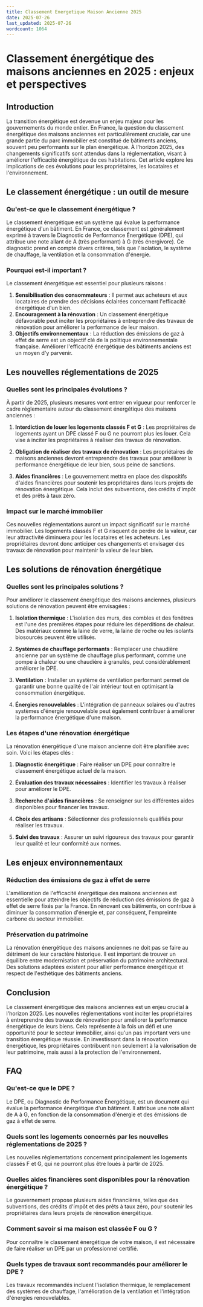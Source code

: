 ```yaml
---
title: Classement Energetique Maison Ancienne 2025
date: 2025-07-26
last_updated: 2025-07-26
wordcount: 1064
---
```


# Classement énergétique des maisons anciennes en 2025 : enjeux et perspectives

## Introduction

La transition énergétique est devenue un enjeu majeur pour les gouvernements du monde entier. En France, la question du classement énergétique des maisons anciennes est particulièrement cruciale, car une grande partie du parc immobilier est constitué de bâtiments anciens, souvent peu performants sur le plan énergétique. À l'horizon 2025, des changements significatifs sont attendus dans la réglementation, visant à améliorer l'efficacité énergétique de ces habitations. Cet article explore les implications de ces évolutions pour les propriétaires, les locataires et l'environnement.

## Le classement énergétique : un outil de mesure

### Qu'est-ce que le classement énergétique ?

Le classement énergétique est un système qui évalue la performance énergétique d'un bâtiment. En France, ce classement est généralement exprimé à travers le Diagnostic de Performance Énergétique (DPE), qui attribue une note allant de A (très performant) à G (très énergivore). Ce diagnostic prend en compte divers critères, tels que l'isolation, le système de chauffage, la ventilation et la consommation d'énergie.

### Pourquoi est-il important ?

Le classement énergétique est essentiel pour plusieurs raisons :

1. **Sensibilisation des consommateurs** : Il permet aux acheteurs et aux locataires de prendre des décisions éclairées concernant l'efficacité énergétique d'un bien.
2. **Encouragement à la rénovation** : Un classement énergétique défavorable peut inciter les propriétaires à entreprendre des travaux de rénovation pour améliorer la performance de leur maison.
3. **Objectifs environnementaux** : La réduction des émissions de gaz à effet de serre est un objectif clé de la politique environnementale française. Améliorer l'efficacité énergétique des bâtiments anciens est un moyen d'y parvenir.

## Les nouvelles réglementations de 2025

### Quelles sont les principales évolutions ?

À partir de 2025, plusieurs mesures vont entrer en vigueur pour renforcer le cadre réglementaire autour du classement énergétique des maisons anciennes :

1. **Interdiction de louer les logements classés F et G** : Les propriétaires de logements ayant un DPE classé F ou G ne pourront plus les louer. Cela vise à inciter les propriétaires à réaliser des travaux de rénovation.
  
2. **Obligation de réaliser des travaux de rénovation** : Les propriétaires de maisons anciennes devront entreprendre des travaux pour améliorer la performance énergétique de leur bien, sous peine de sanctions.

3. **Aides financières** : Le gouvernement mettra en place des dispositifs d'aides financières pour soutenir les propriétaires dans leurs projets de rénovation énergétique. Cela inclut des subventions, des crédits d'impôt et des prêts à taux zéro.

### Impact sur le marché immobilier

Ces nouvelles réglementations auront un impact significatif sur le marché immobilier. Les logements classés F et G risquent de perdre de la valeur, car leur attractivité diminuera pour les locataires et les acheteurs. Les propriétaires devront donc anticiper ces changements et envisager des travaux de rénovation pour maintenir la valeur de leur bien.

## Les solutions de rénovation énergétique

### Quelles sont les principales solutions ?

Pour améliorer le classement énergétique des maisons anciennes, plusieurs solutions de rénovation peuvent être envisagées :

1. **Isolation thermique** : L'isolation des murs, des combles et des fenêtres est l'une des premières étapes pour réduire les déperditions de chaleur. Des matériaux comme la laine de verre, la laine de roche ou les isolants biosourcés peuvent être utilisés.

2. **Systèmes de chauffage performants** : Remplacer une chaudière ancienne par un système de chauffage plus performant, comme une pompe à chaleur ou une chaudière à granulés, peut considérablement améliorer le DPE.

3. **Ventilation** : Installer un système de ventilation performant permet de garantir une bonne qualité de l'air intérieur tout en optimisant la consommation énergétique.

4. **Énergies renouvelables** : L'intégration de panneaux solaires ou d'autres systèmes d'énergie renouvelable peut également contribuer à améliorer la performance énergétique d'une maison.

### Les étapes d'une rénovation énergétique

La rénovation énergétique d'une maison ancienne doit être planifiée avec soin. Voici les étapes clés :

1. **Diagnostic énergétique** : Faire réaliser un DPE pour connaître le classement énergétique actuel de la maison.
  
2. **Évaluation des travaux nécessaires** : Identifier les travaux à réaliser pour améliorer le DPE.

3. **Recherche d'aides financières** : Se renseigner sur les différentes aides disponibles pour financer les travaux.

4. **Choix des artisans** : Sélectionner des professionnels qualifiés pour réaliser les travaux.

5. **Suivi des travaux** : Assurer un suivi rigoureux des travaux pour garantir leur qualité et leur conformité aux normes.

## Les enjeux environnementaux

### Réduction des émissions de gaz à effet de serre

L'amélioration de l'efficacité énergétique des maisons anciennes est essentielle pour atteindre les objectifs de réduction des émissions de gaz à effet de serre fixés par la France. En rénovant ces bâtiments, on contribue à diminuer la consommation d'énergie et, par conséquent, l'empreinte carbone du secteur immobilier.

### Préservation du patrimoine

La rénovation énergétique des maisons anciennes ne doit pas se faire au détriment de leur caractère historique. Il est important de trouver un équilibre entre modernisation et préservation du patrimoine architectural. Des solutions adaptées existent pour allier performance énergétique et respect de l'esthétique des bâtiments anciens.

## Conclusion

Le classement énergétique des maisons anciennes est un enjeu crucial à l'horizon 2025. Les nouvelles réglementations vont inciter les propriétaires à entreprendre des travaux de rénovation pour améliorer la performance énergétique de leurs biens. Cela représente à la fois un défi et une opportunité pour le secteur immobilier, ainsi qu'un pas important vers une transition énergétique réussie. En investissant dans la rénovation énergétique, les propriétaires contribuent non seulement à la valorisation de leur patrimoine, mais aussi à la protection de l'environnement.

## FAQ

### Qu'est-ce que le DPE ?

Le DPE, ou Diagnostic de Performance Énergétique, est un document qui évalue la performance énergétique d'un bâtiment. Il attribue une note allant de A à G, en fonction de la consommation d'énergie et des émissions de gaz à effet de serre.

### Quels sont les logements concernés par les nouvelles réglementations de 2025 ?

Les nouvelles réglementations concernent principalement les logements classés F et G, qui ne pourront plus être loués à partir de 2025.

### Quelles aides financières sont disponibles pour la rénovation énergétique ?

Le gouvernement propose plusieurs aides financières, telles que des subventions, des crédits d'impôt et des prêts à taux zéro, pour soutenir les propriétaires dans leurs projets de rénovation énergétique.

### Comment savoir si ma maison est classée F ou G ?

Pour connaître le classement énergétique de votre maison, il est nécessaire de faire réaliser un DPE par un professionnel certifié.

### Quels types de travaux sont recommandés pour améliorer le DPE ?

Les travaux recommandés incluent l'isolation thermique, le remplacement des systèmes de chauffage, l'amélioration de la ventilation et l'intégration d'énergies renouvelables.